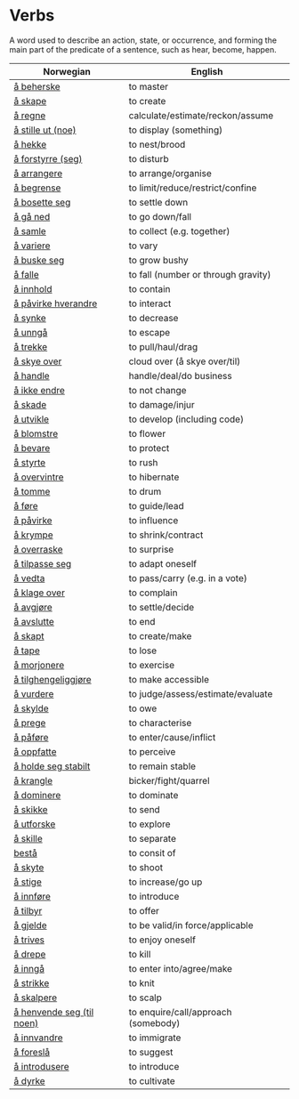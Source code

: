 # Verbs

A word used to describe an action, state, or occurrence, and forming the main part of the predicate of a sentence, such as hear, become, happen.

| Norwegian | English |
| --- | --- |
| [å beherske](https://www.ordnett.no/search?language=no&phrase=å%20beherske) | to master |
| [å skape](https://www.ordnett.no/search?language=no&phrase=å%20skape) | to create |
| [å regne](https://www.ordnett.no/search?language=no&phrase=å%20regne) | calculate/estimate/reckon/assume |
| [å stille ut (noe)](https://www.ordnett.no/search?language=no&phrase=å%20stille%20ut%20(noe)) | to display (something) |
| [å hekke](https://www.ordnett.no/search?language=no&phrase=å%20hekke) | to nest/brood |
| [å forstyrre (seg)](https://www.ordnett.no/search?language=no&phrase=å%20forstyrre%20(seg)) | to disturb |
| [å arrangere](https://www.ordnett.no/search?language=no&phrase=å%20arrangere) | to arrange/organise |
| [å begrense](https://www.ordnett.no/search?language=no&phrase=å%20begrense) | to limit/reduce/restrict/confine |
| [å bosette seg](https://www.ordnett.no/search?language=no&phrase=å%20bosette%20seg) | to settle down |
| [å gå ned](https://www.ordnett.no/search?language=no&phrase=å%20gå%20ned) | to go down/fall |
| [å samle](https://www.ordnett.no/search?language=no&phrase=å%20samle) | to collect (e.g. together) |
| [å variere](https://www.ordnett.no/search?language=no&phrase=å%20variere) | to vary |
| [å buske seg](https://www.ordnett.no/search?language=no&phrase=å%20buske%20seg) | to grow bushy |
| [å falle](https://www.ordnett.no/search?language=no&phrase=å%20falle) | to fall (number or through gravity) |
| [å innhold](https://www.ordnett.no/search?language=no&phrase=å%20innhold) | to contain |
| [å påvirke hverandre](https://www.ordnett.no/search?language=no&phrase=å%20påvirke%20hverandre) | to interact |
| [å synke](https://www.ordnett.no/search?language=no&phrase=å%20synke) | to decrease |
| [å unngå](https://www.ordnett.no/search?language=no&phrase=å%20unngå) | to escape |
| [å trekke](https://www.ordnett.no/search?language=no&phrase=å%20trekke) | to pull/haul/drag |
| [å skye over](https://www.ordnett.no/search?language=no&phrase=å%20skye%20over) | cloud over (å skye over/til) |
| [å handle](https://www.ordnett.no/search?language=no&phrase=å%20handle) | handle/deal/do business |
| [å ikke endre](https://www.ordnett.no/search?language=no&phrase=å%20ikke%20endre) | to not change |
| [å skade](https://www.ordnett.no/search?language=no&phrase=å%20skade) | to damage/injur |
| [å utvikle](https://www.ordnett.no/search?language=no&phrase=å%20utvikle) | to develop (including code) |
| [å blomstre](https://www.ordnett.no/search?language=no&phrase=å%20blomstre) | to flower |
| [å bevare](https://www.ordnett.no/search?language=no&phrase=å%20bevare) | to protect |
| [å styrte](https://www.ordnett.no/search?language=no&phrase=å%20styrte) | to rush |
| [å overvintre](https://www.ordnett.no/search?language=no&phrase=å%20overvintre) | to hibernate |
| [å tomme](https://www.ordnett.no/search?language=no&phrase=å%20tomme) | to drum |
| [å føre](https://www.ordnett.no/search?language=no&phrase=å%20føre) | to guide/lead |
| [å påvirke](https://www.ordnett.no/search?language=no&phrase=å%20påvirke) | to influence |
| [å krympe](https://www.ordnett.no/search?language=no&phrase=å%20krympe) | to shrink/contract |
| [å overraske](https://www.ordnett.no/search?language=no&phrase=å%20overraske) | to surprise |
| [å tilpasse seg](https://www.ordnett.no/search?language=no&phrase=å%20tilpasse%20seg) | to adapt oneself |
| [å vedta](https://www.ordnett.no/search?language=no&phrase=å%20vedta) | to pass/carry (e.g. in a vote) |
| [å klage over](https://www.ordnett.no/search?language=no&phrase=å%20klage%20over) | to complain |
| [å avgjøre](https://www.ordnett.no/search?language=no&phrase=å%20avgjøre) | to settle/decide |
| [å avslutte](https://www.ordnett.no/search?language=no&phrase=å%20avslutte) | to end |
| [å skapt](https://www.ordnett.no/search?language=no&phrase=å%20skapt) | to create/make |
| [å tape](https://www.ordnett.no/search?language=no&phrase=å%20tape) | to lose |
| [å morjonere](https://www.ordnett.no/search?language=no&phrase=å%20morjonere) | to exercise |
| [å tilghengeliggjøre](https://www.ordnett.no/search?language=no&phrase=å%20tilghengeliggjøre) | to make accessible |
| [å vurdere](https://www.ordnett.no/search?language=no&phrase=å%20vurdere) | to judge/assess/estimate/evaluate |
| [å skylde](https://www.ordnett.no/search?language=no&phrase=å%20skylde) | to owe |
| [å prege](https://www.ordnett.no/search?language=no&phrase=å%20prege) | to characterise |
| [å påføre](https://www.ordnett.no/search?language=no&phrase=å%20påføre) | to enter/cause/inflict |
| [å oppfatte](https://www.ordnett.no/search?language=no&phrase=å%20oppfatte) | to perceive |
| [å holde seg stabilt](https://www.ordnett.no/search?language=no&phrase=å%20holde%20seg%20stabilt) | to remain stable |
| [å krangle](https://www.ordnett.no/search?language=no&phrase=å%20krangle) | bicker/fight/quarrel |
| [å dominere](https://www.ordnett.no/search?language=no&phrase=å%20dominere) | to dominate |
| [å skikke](https://www.ordnett.no/search?language=no&phrase=å%20skikke) | to send |
| [å utforske](https://www.ordnett.no/search?language=no&phrase=å%20utforske) | to explore |
| [å skille](https://www.ordnett.no/search?language=no&phrase=å%20skille) | to separate |
| [bestå](https://www.ordnett.no/search?language=no&phrase=bestå) | to consit of |
| [å skyte](https://www.ordnett.no/search?language=no&phrase=å%20skyte) | to shoot |
| [å stige](https://www.ordnett.no/search?language=no&phrase=å%20stige) | to increase/go up |
| [å innføre](https://www.ordnett.no/search?language=no&phrase=å%20innføre) | to introduce |
| [å tilbyr](https://www.ordnett.no/search?language=no&phrase=å%20tilbyr) | to offer |
| [å gjelde](https://www.ordnett.no/search?language=no&phrase=å%20gjelde) | to be valid/in force/applicable |
| [å trives](https://www.ordnett.no/search?language=no&phrase=å%20trives) | to enjoy oneself |
| [å drepe](https://www.ordnett.no/search?language=no&phrase=å%20drepe) | to kill |
| [å inngå](https://www.ordnett.no/search?language=no&phrase=å%20inngå) | to enter into/agree/make |
| [å strikke](https://www.ordnett.no/search?language=no&phrase=å%20strikke) | to knit |
| [å skalpere](https://www.ordnett.no/search?language=no&phrase=å%20skalpere) | to scalp |
| [å henvende seg (til noen)](https://www.ordnett.no/search?language=no&phrase=å%20henvende%20seg%20(til%20noen)) | to enquire/call/approach (somebody) |
| [å innvandre](https://www.ordnett.no/search?language=no&phrase=å%20innvandre) | to immigrate |
| [å foreslå](https://www.ordnett.no/search?language=no&phrase=å%20foreslå) | to suggest |
| [å introdusere](https://www.ordnett.no/search?language=no&phrase=å%20introdusere) | to introduce |
| [å dyrke](https://www.ordnett.no/search?language=no&phrase=å%20dyrke) | to cultivate |

